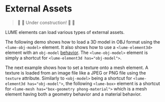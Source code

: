# External Assets

> :construction: :hammer: Under construction! :hammer: :construction:

LUME elements can load various types of external assets.

The following demo shows how to load a 3D model in OBJ format using the
`<lume-obj-model>` element. It also shows how to use a `<lume-element3d>` element with an
`obj-model` [behavior](./element-behaviors). The `<lume-obj-model>` element is simply a
shortcut for `<lume-element3d has="obj-model">`.

<div id="objModel"></div>
<live-code>
  <template>
  <base href="${host}" /><script src="./importmap.js"></script>

  <style>
      body, html {
          width: 100%;
          height: 100%;
          margin: 0;
          padding: 0;
          overflow: hidden;
          background: #222;
          touch-action: none; /* prevent touch drag from scrolling */
          color: #ccc;
      }
      lume-scene { position: absolute!important; top: 0; left: 0; }
      lume-scene:nth-child(2) { pointer-events: none; }
      lume-element3d { padding: 15px; pointer-events: all; }
  </style>

  <!-- Use the enable-css attribute to disable CSS rendering so that only WebGL
  rendering is enabled (this saves CPU/Memory if you don't need CSS rendering).
  -->
  <lume-scene id="scene" webgl enable-css="false">
      <lume-ambient-light intensity="0.1"></lume-ambient-light>
      <lume-sphere
        id="stars"
        texture="/examples/hello-world/galaxy_starfield.png"
        receive-shadow="false"
        has="basic-material"
        sidedness="back"
        size="4000 4000 4000"
        mount-point="0.5 0.5 0.5"
        color="white"
      ></lume-sphere>
      <lume-point-light
          id="light"
          color="#ffe9ab"
          position="300 300 600"
          size="0 0 0"
          cast-shadow="true"
          >
          <lume-sphere
              has="basic-material"
              size="5 5 5"
              color="#ffe9ab"
              receive-shadow="false"
              cast-shadow="false"
              style="pointer-events: none"
              >
          </lume-sphere>
      </lume-point-light>
      <lume-element3d id="ship1Rotator" align-point="0.5 0.5 0" rotation="0 40 0">
          <!-- This is a lume-element3d element with an obj-model behavior. The
          obj-model behavior observes the obj and mtl attributes. -->
          <lume-element3d
              id="ship1"
              has="obj-model"
              size="0 0 0 "
              scale="200 200 200"
              position="0 -30 100"
              obj="/models/spaceship/ship.obj"
              mtl="/models/spaceship/ship.mtl"
          >
          </lume-element3d>
      </lume-element3d>
      <lume-element3d id="ship2Rotator" align-point="0.5 0.5 0" rotation="0 20 0">
          <!-- Alternatively, the lume-obj-model is an element that implicityly
          has an obj-model behavior. We've omitted the mtl attribute, so this
          model will by default have a plain random color. -->
          <lume-obj-model
              id="ship2"
              size="0 0 0"
              scale="200 200 200"
              position="0 30 210"
              obj="/models/spaceship/ship.obj"
              mtl="/models/spaceship/ship.mtl"
          >
          </lume-obj-model>
      </lume-element3d>
  </lume-scene>

  <!-- We're using two scenes, the next one for overlaid HTML/CSS-based UI, the previous one for WebGL content. -->

  <lume-scene id="scene">
      <lume-element3d size-mode="proportional literal" size="1 80">
          <!-- FIXME When toggling these too fast, the toggling breaks. Three.js Loader problem? -->
          <label><input id="objToggle" type="checkbox" checked /> Enable model on first ship.</label>
          <label><input id="matToggle" type="checkbox" checked /> Enable material on second ship.</label>
      </lume-element3d>
  </lume-scene>

  <script type="module">
      import { Motor, Events } from 'lume'

      document.addEventListener('pointermove', function(e) {
          e.preventDefault()
          light.position.x = e.clientX
          light.position.y = e.clientY
      })

      smooth(ship1)
      smooth(ship2)

      Motor.addRenderTask(() => {
          ship1Rotator.rotation.y -= 0.1
          ship2Rotator.rotation.y -= 0.4
      })

      function smooth(objModelElement) {
          // Use the 'MODEL_LOAD' event to work with the 'model' once loaded, if
          // needed. 'model' is an instance of THREE.Group containing THREE.Mesh
          // objects
          objModelElement.on(Events.MODEL_LOAD, ({ model }) => {
            console.log('%%%%%%%%%%%%%%%% modify geometry')
              centerAndSmoothGeometry(model)

              // we modified the internals the element, signal that it
              // needs an update on next render
              objModelElement.needsUpdate()
          })

      }

      function centerAndSmoothGeometry(obj) {

          // Use Three.js APIs to traverse obj's decendants.
          obj.traverse(node => {

              if ('geometry' in node) {

                  // Re-center the geometry around the local origin.
                  node.geometry.center()

                  // In case the model's shading looks flat on each polygon, this is a trick to
                  // make it look smooth. See https://discourse.threejs.org/t/5531
                  // TODO, when we upgrade to Three.js r125 or higher, use this
                  // approach instead: https://discourse.threejs.org/t/5531/10
                  // const tempGeometry = new THREE.Geometry().fromBufferGeometry( node.geometry );
                  // tempGeometry.mergeVertices();
                  // tempGeometry.computeVertexNormals();
                  // node.geometry = new THREE.BufferGeometry().fromGeometry( tempGeometry );

                  // IDEA: perhaps scale the geometry so it fits within the \`size\` of the node.

              }

          })

      }

      objToggle.addEventListener('click', () => {
          const objBehavior = ship1.behaviors.get('obj-model')
          if (objBehavior.obj) objBehavior.obj = ''
          else objBehavior.obj = '/models/spaceship/ship.obj'
      })

      matToggle.addEventListener('click', () => {
          const objBehavior = ship2.behaviors.get('obj-model')
          if (objBehavior.mtl) objBehavior.mtl = ''
          else objBehavior.mtl = '/models/spaceship/ship.mtl'
      })
  </script>
  </template>
</live-code>

The next example shows how to set a texture onto a mesh element. A texture is
loaded from an image file like a JPEG or PNG file using the `texture`
attribute. Similarly to `<obj-model>` being a shortcut for `<lume-element3d has="obj-model">`, the following `<lume-box>` element is a shortcut for
`<lume-mesh has="box-geometry phong-material">` which is a mesh element having both a geometry
behavior and a material behavior.

<div id="materialTexture"></div>
<live-code>
  <template>
  <base href="${host}" /><script src="./importmap.js"></script>

  <style>
      body, html {
          width: 100%;
          height: 100%;
          margin: 0;
          padding: 0;
          overflow: hidden;
          background: #191919;
          touch-action: none; /* prevent touch drag from scrolling */
          color: #ccc;
      }
      lume-scene { position: absolute!important; top: 0; left: 0; }
      lume-scene:nth-child(2) { pointer-events: none; }
      lume-element3d { padding: 15px; pointer-events: all; }
      label { padding-right: 10px; }
  </style>

  <lume-scene id="scene" webgl perspective="150">
      <lume-ambient-light intensity="0.3"></lume-ambient-light>
      <lume-point-light
          id="light"
          color="white"
          position="300 300 300"
          size="0 0 0"
          cast-shadow="true"
          intensity="0.8"
          >
      </lume-point-light>
      <!-- Specify a color otherwise the material will be tinted deeppink by default -->
      <lume-box id="model"
          rotation="40 40 0"
          align-point="0.5 0.5 0.5"
          mount-point="0.5 0.5 0.5"
          size="100 100 100"
          color="white"
          texture="/textures/cement.jpg"
      >
      </lume-box>
  </lume-scene>

  <lume-scene id="scene2">
      <lume-element3d size-mode="proportional literal" size="1 80">
          <!-- FIXME When toggling these too fast, the toggling breaks. Three.js Loader problem? -->
          <label>
              X size:
              <select id="sizeX">
                  <option value="50">50</option>
                  <option selected value="100">100</option>
                  <option value="150">150</option>
              </select>
          </label>
          <label>
              Y size:
              <select id="sizeY">
                  <option value="50">50</option>
                  <option selected value="100">100</option>
                  <option value="150">150</option>
              </select>
          </label>
          <label>
              Z size:
              <select id="sizeZ">
                  <option value="50">50</option>
                  <option selected value="100">100</option>
                  <option value="150">150</option>
              </select>
          </label>
          <label>
              Enable texture:
              <input type="checkbox" id="enableTex" checked />
          </label>
          <br />
          <label>
              Perspective <code id="perspectiveVal"></code>:
              <input id="perspective" type="range" min="75" max="250">
          </label>
      </lume-element3d>
  </lume-scene>

  <script type="module">
      import 'lume'

      const light = document.querySelector('#light')

      document.addEventListener('pointermove', event => {
          event.preventDefault()
          light.position.x = event.clientX
          light.position.y = event.clientY
      })

      const el = document.querySelector('#model')

      const rotate = (t) => 180 * Math.sin(0.0005 * t)
      el.rotation = (x, y, z, t) => [rotate(t/1.4), rotate(t/2.1), rotate(t/2.5)]

      // This shows three ways to update a node's properties.
      sizeX.addEventListener('change', event => el.size = {x: event.target.value})
      sizeY.addEventListener('change', event => el.size.y = event.target.value)
      sizeZ.addEventListener('change', event => el.behaviors.get('box-geometry').size = {z: event.target.value})

      enableTex.addEventListener('click', event => {
        el.setAttribute('texture', el.getAttribute('texture') ? '' : '/textures/cement.jpg')
      })

      perspectiveVal.innerHTML = '('+scene.perspective.toString().padStart(3).replace(' ', '&nbsp;')+'px)'
      perspective.value = scene.perspective

      const onPerspectiveChange = event => {
          scene.perspective = perspective.value
          perspectiveVal.innerHTML = '('+perspective.value.padStart(3).replace(' ', '&nbsp;')+'px)'
      }

      perspective.addEventListener('change', onPerspectiveChange)
      perspective.addEventListener('input', onPerspectiveChange)
  </script>
  </template>
</live-code>
